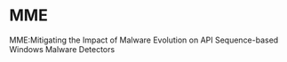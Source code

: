 # MME
MME:Mitigating the Impact of Malware Evolution on API Sequence-based Windows Malware Detectors

